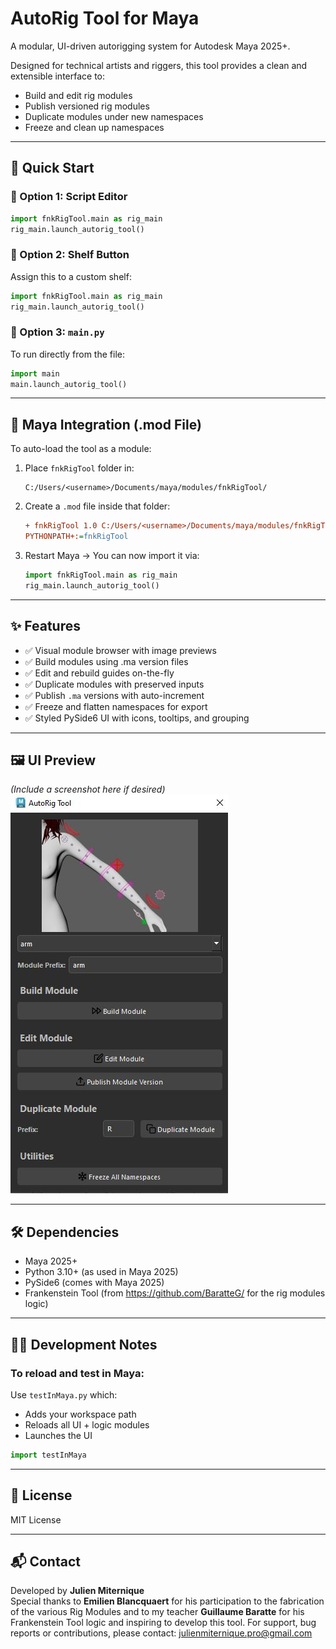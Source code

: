 # AutoRig Tool for Maya

A modular, UI-driven autorigging system for Autodesk Maya 2025+.

Designed for technical artists and riggers, this tool provides a clean and extensible interface to:
- Build and edit rig modules
- Publish versioned rig modules
- Duplicate modules under new namespaces
- Freeze and clean up namespaces

---

## 🚀 Quick Start

### 🧩 Option 1: Script Editor
```python
import fnkRigTool.main as rig_main
rig_main.launch_autorig_tool()
```

### 🧩 Option 2: Shelf Button
Assign this to a custom shelf:
```python
import fnkRigTool.main as rig_main
rig_main.launch_autorig_tool()
```

### 🧩 Option 3: `main.py`
To run directly from the file:
```python
import main
main.launch_autorig_tool()
```

---

## 🔌 Maya Integration (.mod File)

To auto-load the tool as a module:

1. Place `fnkRigTool` folder in:
   ```
   C:/Users/<username>/Documents/maya/modules/fnkRigTool/
   ```

2. Create a `.mod` file inside that folder:

   ```ini
   + fnkRigTool 1.0 C:/Users/<username>/Documents/maya/modules/fnkRigTool
   PYTHONPATH+:=fnkRigTool
   ```

3. Restart Maya → You can now import it via:
   ```python
   import fnkRigTool.main as rig_main
   rig_main.launch_autorig_tool()
   ```

---

## ✨ Features

- ✅ Visual module browser with image previews
- ✅ Build modules using .ma version files
- ✅ Edit and rebuild guides on-the-fly
- ✅ Duplicate modules with preserved inputs
- ✅ Publish `.ma` versions with auto-increment
- ✅ Freeze and flatten namespaces for export
- ✅ Styled PySide6 UI with icons, tooltips, and grouping

---

## 🖼 UI Preview

*(Include a screenshot here if desired)*  
![UI Preview](docs/ui_preview.JPG)

---

## 🛠 Dependencies

- Maya 2025+  
- Python 3.10+ (as used in Maya 2025)  
- PySide6 (comes with Maya 2025)
- Frankenstein Tool (from https://github.com/BaratteG/ for the rig modules logic)

---

## 👨‍💻 Development Notes

### To reload and test in Maya:
Use `testInMaya.py` which:
- Adds your workspace path
- Reloads all UI + logic modules
- Launches the UI

```python
import testInMaya
```

---

## 📄 License

MIT License

---

## 📬 Contact

Developed by **Julien Miternique**  
Special thanks to **Emilien Blancquaert** for his participation to the fabrication of the various Rig Modules and to my teacher **Guillaume Baratte** for his Frankenstein Tool logic and inspiring to develop this tool.
For support, bug reports or contributions, please contact: julienmiternique.pro@gmail.com
